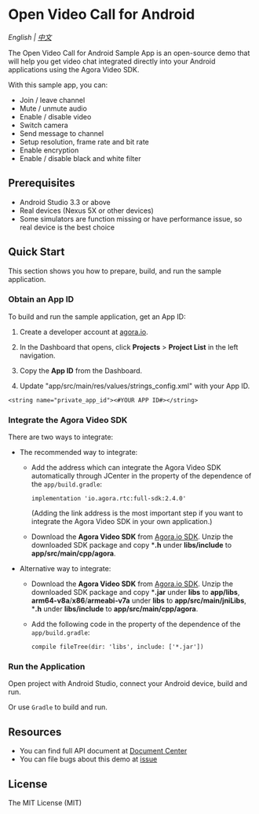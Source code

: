 # Open Video Call for Android

*English | [中文](README.zh.md)*

The Open Video Call for Android Sample App is an open-source demo that will help you get video chat integrated directly into your Android applications using the Agora Video SDK.

With this sample app, you can:
- Join / leave channel
- Mute / unmute audio
- Enable / disable video
- Switch camera
- Send message to channel
- Setup resolution, frame rate and bit rate
- Enable encryption
- Enable / disable black and white filter

## Prerequisites

- Android Studio 3.3 or above
- Real devices (Nexus 5X or other devices)
- Some simulators are function missing or have performance issue, so real device is the best choice

## Quick Start

This section shows you how to prepare, build, and run the sample application.

### Obtain an App ID

To build and run the sample application, get an App ID:
1. Create a developer account at [agora.io](https://dashboard.agora.io/signin/).
2. In the Dashboard that opens, click **Projects** > **Project List** in the left navigation.
3. Copy the **App ID** from the Dashboard.

4. Update "app/src/main/res/values/strings_config.xml" with your App ID.
```
<string name="private_app_id"><#YOUR APP ID#></string>
```

### Integrate the Agora Video SDK

There are two ways to integrate:
- The recommended way to integrate:
  - Add the address which can integrate the Agora Video SDK automatically through JCenter in the property of the dependence of the `app/build.gradle`:
    
    ```
    implementation 'io.agora.rtc:full-sdk:2.4.0'
    ```
    (Adding the link address is the most important step if you want to integrate the Agora Video SDK in your own application.)
  
  - Download the **Agora Video SDK** from [Agora.io SDK](https://www.agora.io/en/download/). Unzip the downloaded SDK package and copy ***.h** under **libs/include** to **app/src/main/cpp/agora**.
- Alternative way to integrate:
  
  - Download the **Agora Video SDK** from [Agora.io SDK](https://www.agora.io/en/download/). Unzip the downloaded SDK package and copy ***.jar** under **libs** to **app/libs**, **arm64-v8a**/**x86**/**armeabi-v7a** under **libs** to **app/src/main/jniLibs**, ***.h** under **libs/include** to **app/src/main/cpp/agora**.
  
  - Add the following code in the property of the dependence of the `app/build.gradle`:
  
    ```
    compile fileTree(dir: 'libs', include: ['*.jar'])
    ```

    

### Run the Application

Open project with Android Studio, connect your Android device, build and run.
      
Or use `Gradle` to build and run.


## Resources

- You can find full API document at [Document Center](https://docs.agora.io/en/)
- You can file bugs about this demo at [issue](https://github.com/AgoraIO/Basic-Video-Call/issues)

## License

The MIT License (MIT)
